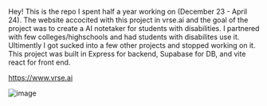 Hey! This is the repo I spent half a year working on (December 23 - April 24). The website accocited with this project in vrse.ai and the goal of the project was to create a AI notetaker for students with disabilities. I partnered with few colleges/highschools and had students with disabilites use it. Ultimently I got sucked into a few other projects and stopped working on it. This project was built in Express for backend, Supabase for DB, and vite react for front end.

https://www.vrse.ai

![image](https://github.com/user-attachments/assets/2d55ae5d-e094-406b-bc54-e2c0aefbbca3)
